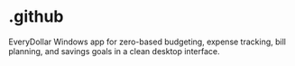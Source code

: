 # .github
EveryDollar Windows app for zero-based budgeting, expense tracking, bill planning, and savings goals in a clean desktop interface.
